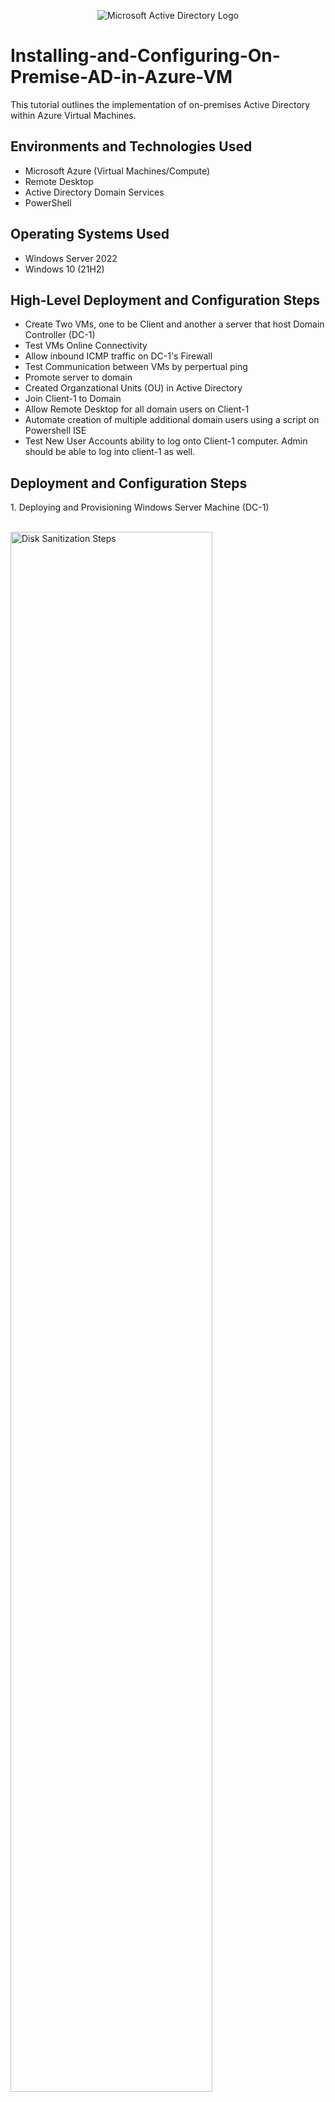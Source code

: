 <p align="center">
<img src="https://i.imgur.com/pU5A58S.png" alt="Microsoft Active Directory Logo"/>
</p>
</p>

<h1>Installing-and-Configuring-On-Premise-AD-in-Azure-VM</h1>
This tutorial outlines the implementation of on-premises Active Directory within Azure Virtual Machines.<br />

<h2>Environments and Technologies Used</h2>

- Microsoft Azure (Virtual Machines/Compute)
- Remote Desktop
- Active Directory Domain Services
- PowerShell

<h2>Operating Systems Used </h2>

- Windows Server 2022
- Windows 10 (21H2)

<h2>High-Level Deployment and Configuration Steps</h2>

- Create Two VMs, one to be Client and another a server that host Domain Controller (DC-1)
- Test VMs Online Connectivity
- Allow inbound ICMP traffic on DC-1's Firewall
- Test Communication between VMs by perpertual ping
- Promote server to domain
- Created Organzational Units (OU) in Active Directory 
- Join Client-1 to Domain
- Allow Remote Desktop for all domain users on Client-1
- Automate creation of multiple additional domain users using a script on Powershell ISE 
- Test New User Accounts ability to log onto Client-1 computer. Admin should be able to log into client-1 as well. 

<h2>Deployment and Configuration Steps</h2>
1. Deploying and Provisioning Windows Server Machine (DC-1)
<p>
   <br/>
<img src="https://i.imgur.com/0uajV1y.png" height="80%" width="80%" alt="Disk Sanitization Steps"/>
</p>
<p>
  <br/>
 -  Setting a static private IP for DC-1 to allow consistency in access of resources by clients
   <p>
      
   </p>
 - Go to DC-1's network settings --> select networking --> click the hyperlink next to "network interface" --> "IP Configurations" --> "ipconfig1"
 </p>
 - change the assignment from dynamic to static (this ensures DC-1's IP address will not change). 
 <p>
 - Restart the Server for changes to take effect
  <p>
<img src="https://i.imgur.com/qRgFYWf.png" height="80%" width="80%" alt="Disk Sanitization Steps"/>
</p>
</p>
<br />

2. Deploying and Provisioning Windows Client Copmuter (Client-1)
<p>
   
</p>
   - Check the NIC settings to make sure both VMs are on the same "Vnet" [Client-1-vnet/default]. This will ensure both VMs can communicate & connect with each other later in this lab.
   <p>
   - change client-1 DNS to point to the private IP of DC-1 to allow client-1 to join the domain and for name resolution. 
      <p>
            <br/>
<img src="https://i.imgur.com/EAt2puh.png" height="80%" width="80%" alt="Disk Sanitization Steps"/>
</p>
<p>
  - Restart client-1
<p>
   <br/>
3. Test Communication between DC-1 and Client-1 using pepertul ping
   <p>
      <p>
   - Remote Desktop into DC-1 and Client-1
<img src="https://i.imgur.com/s3feTsG.png" height="80%" width="80%" alt="Disk Sanitization Steps"/>
</p>
<p>
  - On windows Frewall settings, allow inbound traffic for ICMP on DC-1's Firewall.
<img src="https://i.imgur.com/a5TWV06.png" height="80%" width="80%" alt="Disk Sanitization Steps"/>
</p>
<p>
  - Communication between DC-1 and Client-1 Successful
</p>
<p>
 Before firewall settings were changed, the ping command from Client-1 was timing out
<img src="https://i.imgur.com/IaWD7HW.png" height="80%" width="80%" alt="Disk Sanitization Steps"/>
</p>
<p>
4. Install Active Directory on DC-1 and set up DC-1 as the Domain Controller
   <p>
      <p>
   - Remote Desktop into DC-1 and log in with respect to the domain (babi.com/labuser)
</p>
<p>
5. Create Organisational Units (OU) in AD
   <p>
      <p>
   - Set-up EMPLOYEE and ADMIN OUs
<img src="https://i.imgur.com/HiNhfpB.png" height="80%" width="80%" alt="Disk Sanitization Steps"/>
<p>
</p>
<p>
6. Create New users and assign one in Admin Group and the other in domain users group
   <p>
      <p>
   - Admin User - babi.com/smith
          <p>
              <p>
<img src="https://i.imgur.com/t6HKQPi.png" height="80%" width="80%" alt="Disk Sanitization Steps"/>
<p>
</p>
 - Domain User - babi.com/karen
          <p>
              <p>
<img src="https://i.imgur.com/gwYGZrG.png" height="80%" width="80%" alt="Disk Sanitization Steps"/>
<p>
</p>
7. Add client-1 to domain
   <p>
      <p>
   <img src="https://i.imgur.com/XbaX26v.png" height="80%" width="80%" alt="Disk Sanitization Steps"/>
          <p>
              <p>

8. Enable remote desktop for domain users on client-1
</p>
<p>
   - remote desktop client-1 using admin credentials
   <p>
      <p>
<img src="https://i.imgur.com/0hm6nwp.png" height="80%" width="80%" alt="Disk Sanitization Steps"/>
</p>
<p>
   
9. Remote desktop client-1 using domain user credentials (babi.com\karen)
</p>
<p>
   - this proves that any domain user can now remote desktop client-1
   <p>
      <p>
      - as you can see, whoami commands shows its karen smith who is one of the domain users and the hostname is client-1.
         <p>
      <p>
     
<img src="https://i.imgur.com/6GQrJ2c.png" height="80%" width="80%" alt="Disk Sanitization Steps"/>
</p>
<p>
     - and babi.com\karen cannot log into DC-1 since she is not an admin and since DC-1 was not enabled to allow remote desktop by domain users
   <p>
      <p>     
<img src="https://i.imgur.com/MHMdgYr.png" height="80%" width="80%" alt="Disk Sanitization Steps"/>
</p>
<p>
10. Automate creation of additional domain users using Powershell
</p>
<p>
   - remote desktop DC-1 using admin credentials
   <p>
      <p>
   - run powershell SE script to add 5 users
   <p>
      <p>
<img src="https://i.imgur.com/0hm6nwp.png" height="80%" width="80%" alt="Disk Sanitization Steps"/>
</p>
<p>

</p>
<br />

<p>
<img src="https://i.imgur.com/WFtcVkQ.png" height="80%" width="80%" alt="Disk Sanitization Steps"/>
</p>
<p>
Created an employee called jane admin & added her to the Domains Admin group. Next, i will connect client computer to the server.
</p>
<br />

<p>
<img src="https://i.imgur.com/jVQzEdu.png" height="80%" width="80%" alt="Disk Sanitization Steps"/>
</p>
Changed client DNS to server private ip address so to allow it to connect to the server.
</p>
<br />

<p>
<img src="https://i.imgur.com/Cdj3FYo.png" height="80%" width="80%" alt="Disk Sanitization Steps"/>
</p>
Used ipconfig /all to verify client computer connection to the server. Client DNS is 10.0.0.4 which is the same as the server private ip address.
</p>
<br />

<p>
<img src="https://i.imgur.com/ve164yk.png" height="80%" width="80%" alt="Disk Sanitization Steps"/>
</p>
Allowing all domain users remote desktop access to server via client computer.
</p>
<br />

<p>
<img src="https://i.imgur.com/yxEBpGc.png" height="80%" width="80%" alt="Disk Sanitization Steps"/>
</p>
Using Powershell ISE to generate random users to domain users in server.
</p>
<br />

<p>
<img src="https://i.imgur.com/wZXTSB8.png" height="80%" width="80%" alt="Disk Sanitization Steps"/>
</p>
Logged in as a random non-administrative user on client computer accessing the server.
</p>
<br />
</p>

